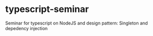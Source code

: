 # typescript-seminar
Seminar for typescript on NodeJS and design pattern: Singleton and depedency injection
